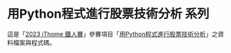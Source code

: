 # 用Python程式進行股票技術分析 系列  
這是「[2023 iThome 鐵人賽](https://ithelp.ithome.com.tw/2023ironman/event)」參賽項目「[用Python程式進行股票技術分析](https://ithelp.ithome.com.tw/users/20161619/ironman/5955)」之資料檔案與程式碼。  
